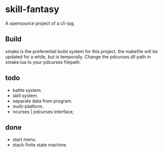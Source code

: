 # skill-fantasy
A opensource project of a cli rpg.

## Build

xmake is the preferential build system for this project, the makefile will be updated for a while, but is temporally.
Change the pdcurses.dll path in xmake.lua to your pdcurses filepath.

## todo

* battle system.
* skill system.
* separate data from program.
* multi-platform.
* ncurses | pdcurses interface;

## done
 * start menu.
 * stack finite state machine.
